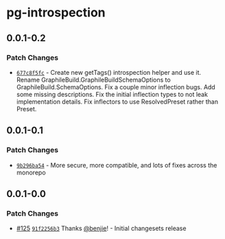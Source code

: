 # pg-introspection

## 0.0.1-0.2

### Patch Changes

- [`677c8f5fc`](undefined) - Create new getTags() introspection helper and use
  it. Rename GraphileBuild.GraphileBuildSchemaOptions to
  GraphileBuild.SchemaOptions. Fix a couple minor inflection bugs. Add some
  missing descriptions. Fix the initial inflection types to not leak
  implementation details. Fix inflectors to use ResolvedPreset rather than
  Preset.

## 0.0.1-0.1

### Patch Changes

- [`9b296ba54`](undefined) - More secure, more compatible, and lots of fixes
  across the monorepo

## 0.0.1-0.0

### Patch Changes

- [#125](https://github.com/benjie/postgraphile-private/pull/125)
  [`91f2256b3`](https://github.com/benjie/postgraphile-private/commit/91f2256b3fd699bec19fc86f1ca79df057e58639)
  Thanks [@benjie](https://github.com/benjie)! - Initial changesets release
